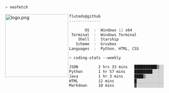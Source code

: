 ```zsh
> neofetch
```

<!--img align="left" src="https://github.com/fluteds.png" alt="logo.png" width="200"/>-->
<img align="left" src="https://external-content.duckduckgo.com/iu/?u=https%3A%2F%2F78.media.tumblr.com%2F975fca5f82161b190efdcaa05ffbd4ec%2Ftumblr_p6q6m9TJF01x3p3jmo1_500.png&f=1&nofb=1" alt="logo.png" width="200"/>

```csharp
fluteds@github
--------------

       OS  :  Windows 11 x64
 Terminal  :  Windows Terminal
    Shell  :  Starship
   Scheme  :  Gruvbox
Languages  :  Python, HTML, CSS
```

```zsh
> coding-stats --weekly
```

<!--START_SECTION:waka-->

```txt
JSON         2 hrs 33 mins   ██████████▒░░░░░░░░░░░░░░   41.37 %
Python       1 hr 57 mins    ████████░░░░░░░░░░░░░░░░░   31.55 %
Java         1 hr 3 mins     ████▒░░░░░░░░░░░░░░░░░░░░   17.02 %
HTML         12 mins         █░░░░░░░░░░░░░░░░░░░░░░░░   03.41 %
Markdown     10 mins         ▓░░░░░░░░░░░░░░░░░░░░░░░░   02.73 %
```

<!--END_SECTION:waka-->

